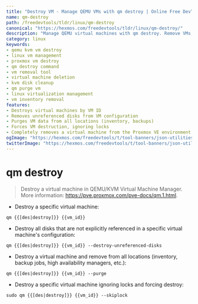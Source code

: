 ```yaml
---
title: "Destroy VM - Manage QEMU VMs with qm destroy | Online Free DevTools by Hexmos"
name: qm-destroy
path: /freedevtools/tldr/linux/qm-destroy
canonical: "https://hexmos.com/freedevtools/tldr/linux/qm-destroy/"
description: "Manage QEMU virtual machines with qm destroy. Remove VMs, unreferenced disks, and purge VM data. Free online tool, no registration required."
category: linux
keywords:
- qemu kvm vm destroy
- linux vm management
- proxmox vm destroy
- qm destroy command
- vm removal tool
- virtual machine deletion
- kvm disk cleanup
- qm purge vm
- linux virtualization management
- vm inventory removal
features:
- Destroys virtual machines by VM ID
- Removes unreferenced disks from VM configuration
- Purges VM data from all locations (inventory, backups)
- Forces VM destruction, ignoring locks
- Completely removes a virtual machine from the Proxmox VE environment
ogImage: "https://hexmos.com/freedevtools/t/tool-banners/json-utilities-banner.png"
twitterImage: "https://hexmos.com/freedevtools/t/tool-banners/json-utilities-banner.png"
---
```


# qm destroy

> Destroy a virtual machine in QEMU/KVM Virtual Machine Manager.
> More information: <https://pve.proxmox.com/pve-docs/qm.1.html>.

- Destroy a specific virtual machine:

`qm {{[des|destroy]}} {{vm_id}}`

- Destroy all disks that are not explicitly referenced in a specific virtual machine's configuration:

`qm {{[des|destroy]}} {{vm_id}} --destroy-unreferenced-disks`

- Destroy a virtual machine and remove from all locations (inventory, backup jobs, high availability managers, etc.):

`qm {{[des|destroy]}} {{vm_id}} --purge`

- Destroy a specific virtual machine ignoring locks and forcing destroy:

`sudo qm {{[des|destroy]}} {{vm_id}} --skiplock`
